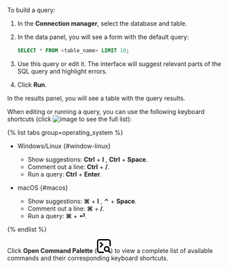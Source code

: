 To build a query:
1. In the **Connection manager**, select the database and table.
1. In the data panel, you will see a form with the default query:

   ```sql
   SELECT * FROM <table_name> LIMIT 10;
   ```
1. Use this query or edit it. The interface will suggest relevant parts of the SQL query and highlight errors.
1. Click **Run**.

In the results panel, you will see a table with the query results.

When editing or running a query, you can use the following keyboard shortcuts (click ![image](../../_assets/websql/questionmark.svg) to see the full list):

{% list tabs group=operating_system %}

- Windows/Linux {#window-linux}

   * Show suggestions: **Ctrl** + **I** , **Ctrl** + **Space**.
   * Comment out a line: **Ctrl** + **/**.
   * Run a query: **Ctrl** + **Enter**.

- macOS {#macos}

   * Show suggestions: **⌘** + **I** , **⌃** + **Space**.
   * Comment out a line: **⌘** + **/**.
   * Run a query: **⌘** + **⏎**.

{% endlist %}

Click **Open Command Palette** (![image](../../_assets/websql/palette.svg)) to view a complete list of available commands and their corresponding keyboard shortcuts.
